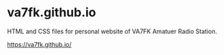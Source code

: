 # va7fk.github.io

HTML and CSS files for personal website of VA7FK Amatuer Radio Station.

https://va7fk.github.io/

